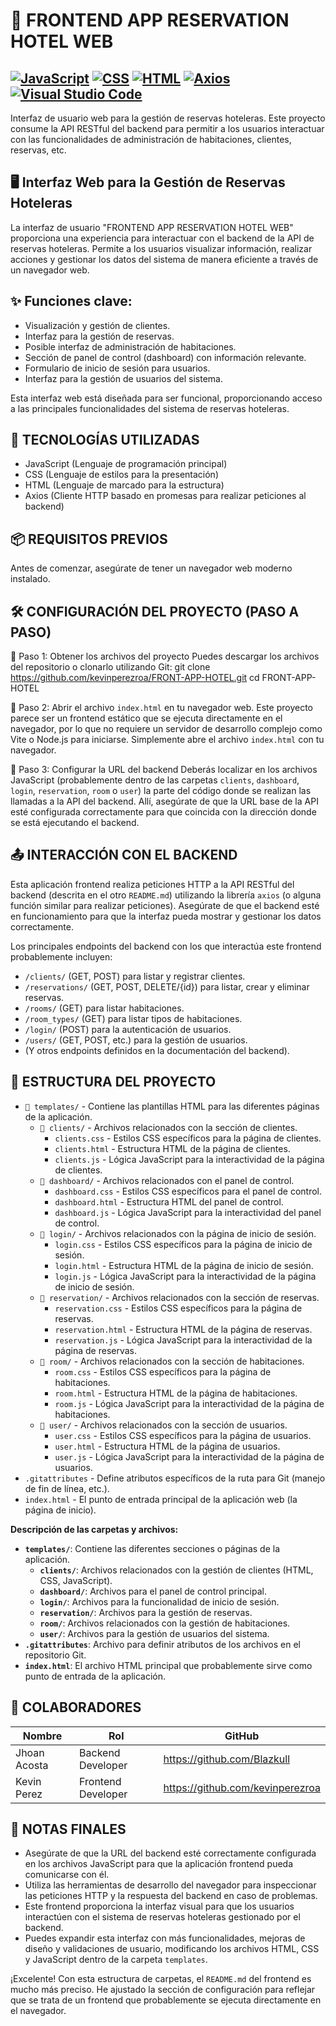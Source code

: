 # 🏨 FRONTEND APP RESERVATION HOTEL WEB
[![JavaScript](https://img.shields.io/badge/JavaScript-ES6+-F7DF1E.svg)](https://developer.mozilla.org/es/docs/Web/JavaScript)
[![CSS](https://img.shields.io/badge/CSS-Styling-1572B6.svg)](https://developer.mozilla.org/es/docs/Web/CSS)
[![HTML](https://img.shields.io/badge/HTML5-Markup-E34F26.svg)](https://developer.mozilla.org/es/docs/Web/HTML)
[![Axios](https://img.shields.io/badge/Axios-HTTP%20Client-5A29E4.svg)](https://axios-http.com/es/)
[![Visual Studio Code](https://img.shields.io/badge/Visual%20Studio%20Code-IDE-blue.svg)](https://code.visualstudio.com/)
---
Interfaz de usuario web para la gestión de reservas hoteleras. Este proyecto consume la API RESTful del backend para permitir a los usuarios interactuar con las funcionalidades de administración de habitaciones, clientes, reservas, etc.

## 🖥️ Interfaz Web para la Gestión de Reservas Hoteleras
La interfaz de usuario "FRONTEND APP RESERVATION HOTEL WEB" proporciona una experiencia para interactuar con el backend de la API de reservas hoteleras. Permite a los usuarios visualizar información, realizar acciones y gestionar los datos del sistema de manera eficiente a través de un navegador web.

## ✨ Funciones clave:
- Visualización y gestión de clientes.
- Interfaz para la gestión de reservas.
- Posible interfaz de administración de habitaciones.
- Sección de panel de control (dashboard) con información relevante.
- Formulario de inicio de sesión para usuarios.
- Interfaz para la gestión de usuarios del sistema.

Esta interfaz web está diseñada para ser funcional, proporcionando acceso a las principales funcionalidades del sistema de reservas hoteleras.


## 🚀 TECNOLOGÍAS UTILIZADAS
- JavaScript (Lenguaje de programación principal)
- CSS (Lenguaje de estilos para la presentación)
- HTML (Lenguaje de marcado para la estructura)
- Axios (Cliente HTTP basado en promesas para realizar peticiones al backend)

## 📦 REQUISITOS PREVIOS
Antes de comenzar, asegúrate de tener un navegador web moderno instalado.

## 🛠️ CONFIGURACIÓN DEL PROYECTO (PASO A PASO)
🔹 Paso 1: Obtener los archivos del proyecto
Puedes descargar los archivos del repositorio o clonarlo utilizando Git:
    git clone https://github.com/kevinperezroa/FRONT-APP-HOTEL.git
    cd FRONT-APP-HOTEL

🔹 Paso 2: Abrir el archivo `index.html` en tu navegador web.
Este proyecto parece ser un frontend estático que se ejecuta directamente en el navegador, por lo que no requiere un servidor de desarrollo complejo como Vite o Node.js para iniciarse. Simplemente abre el archivo `index.html` con tu navegador.

🔹 Paso 3: Configurar la URL del backend
Deberás localizar en los archivos JavaScript (probablemente dentro de las carpetas `clients`, `dashboard`, `login`, `reservation`, `room` o `user`) la parte del código donde se realizan las llamadas a la API del backend. Allí, asegúrate de que la URL base de la API esté configurada correctamente para que coincida con la dirección donde se está ejecutando el backend.


## 📤 INTERACCIÓN CON EL BACKEND
Esta aplicación frontend realiza peticiones HTTP a la API RESTful del backend (descrita en el otro `README.md`) utilizando la librería `axios` (o alguna función similar para realizar peticiones). Asegúrate de que el backend esté en funcionamiento para que la interfaz pueda mostrar y gestionar los datos correctamente.

Los principales endpoints del backend con los que interactúa este frontend probablemente incluyen:
- `/clients/` (GET, POST) para listar y registrar clientes.
- `/reservations/` (GET, POST, DELETE/{id}) para listar, crear y eliminar reservas.
- `/rooms/` (GET) para listar habitaciones.
- `/room_types/` (GET) para listar tipos de habitaciones.
- `/login/` (POST) para la autenticación de usuarios.
- `/users/` (GET, POST, etc.) para la gestión de usuarios.
- (Y otros endpoints definidos en la documentación del backend).


## 📂 ESTRUCTURA DEL PROYECTO
- `📂 templates/` - Contiene las plantillas HTML para las diferentes páginas de la aplicación.
  - `📂 clients/` - Archivos relacionados con la sección de clientes.
    - `clients.css` - Estilos CSS específicos para la página de clientes.
    - `clients.html` - Estructura HTML de la página de clientes.
    - `clients.js` - Lógica JavaScript para la interactividad de la página de clientes.
  - `📂 dashboard/` - Archivos relacionados con el panel de control.
    - `dashboard.css` - Estilos CSS específicos para el panel de control.
    - `dashboard.html` - Estructura HTML del panel de control.
    - `dashboard.js` - Lógica JavaScript para la interactividad del panel de control.
  - `📂 login/` - Archivos relacionados con la página de inicio de sesión.
    - `login.css` - Estilos CSS específicos para la página de inicio de sesión.
    - `login.html` - Estructura HTML de la página de inicio de sesión.
    - `login.js` - Lógica JavaScript para la interactividad de la página de inicio de sesión.
  - `📂 reservation/` - Archivos relacionados con la sección de reservas.
    - `reservation.css` - Estilos CSS específicos para la página de reservas.
    - `reservation.html` - Estructura HTML de la página de reservas.
    - `reservation.js` - Lógica JavaScript para la interactividad de la página de reservas.
  - `📂 room/` - Archivos relacionados con la sección de habitaciones.
    - `room.css` - Estilos CSS específicos para la página de habitaciones.
    - `room.html` - Estructura HTML de la página de habitaciones.
    - `room.js` - Lógica JavaScript para la interactividad de la página de habitaciones.
  - `📂 user/` - Archivos relacionados con la sección de usuarios.
    - `user.css` - Estilos CSS específicos para la página de usuarios.
    - `user.html` - Estructura HTML de la página de usuarios.
    - `user.js` - Lógica JavaScript para la interactividad de la página de usuarios.
- `.gitattributes` - Define atributos específicos de la ruta para Git (manejo de fin de línea, etc.).
- `index.html` - El punto de entrada principal de la aplicación web (la página de inicio).

**Descripción de las carpetas y archivos:**

- **`templates/`**: Contiene las diferentes secciones o páginas de la aplicación.
    - **`clients/`**: Archivos relacionados con la gestión de clientes (HTML, CSS, JavaScript).
    - **`dashboard/`**: Archivos para el panel de control principal.
    - **`login/`**: Archivos para la funcionalidad de inicio de sesión.
    - **`reservation/`**: Archivos para la gestión de reservas.
    - **`room/`**: Archivos relacionados con la gestión de habitaciones.
    - **`user/`**: Archivos para la gestión de usuarios del sistema.
- **`.gitattributes`**: Archivo para definir atributos de los archivos en el repositorio Git.
- **`index.html`**: El archivo HTML principal que probablemente sirve como punto de entrada de la aplicación.


## 👥 COLABORADORES

| Nombre     | Rol               | GitHub                                 |
|------------|------------------ |----------------------------------------|
| Jhoan Acosta| Backend Developer| https://github.com/Blazkull            |
| Kevin Perez| Frontend Developer| https://github.com/kevinperezroa       |


## 📌 NOTAS FINALES
- Asegúrate de que la URL del backend esté correctamente configurada en los archivos JavaScript para que la aplicación frontend pueda comunicarse con él.
- Utiliza las herramientas de desarrollo del navegador para inspeccionar las peticiones HTTP y la respuesta del backend en caso de problemas.
- Este frontend proporciona la interfaz visual para que los usuarios interactúen con el sistema de reservas hoteleras gestionado por el backend.
- Puedes expandir esta interfaz con más funcionalidades, mejoras de diseño y validaciones de usuario, modificando los archivos HTML, CSS y JavaScript dentro de la carpeta `templates`.

¡Excelente! Con esta estructura de carpetas, el `README.md` del frontend es mucho más preciso. He ajustado la sección de configuración para reflejar que se trata de un frontend que probablemente se ejecuta directamente en el navegador.
